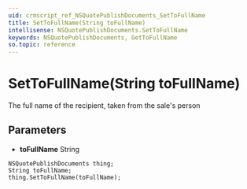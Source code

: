 ```yaml
---
uid: crmscript_ref_NSQuotePublishDocuments_SetToFullName
title: SetToFullName(String toFullName)
intellisense: NSQuotePublishDocuments.SetToFullName
keywords: NSQuotePublishDocuments, GetToFullName
so.topic: reference
---
```


# SetToFullName(String toFullName)

The full name of the recipient, taken from the sale's person

## Parameters

* **toFullName** String

```crmscript
NSQuotePublishDocuments thing;
String toFullName;
thing.SetToFullName(toFullName);
```

